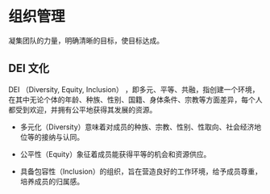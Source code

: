 # 组织管理

凝集团队的力量，明确清晰的目标，使目标达成。

## DEI 文化

DEI （Diversity, Equity, Inclusion） ，即多元、平等、共融，指创建一个环境，在其中无论个体的年龄、种族、性别、国籍、身体条件、宗教等方面差异，每个人都受到欢迎，并拥有公平地获得其发展的资源。

- 多元化（Diversity）意味着对成员的种族、宗教、性别、性取向、社会经济地位等的接纳与认同。

- 公平性（Equity）象征着成员能获得平等的机会和资源供应。

- 具备包容性（Inclusion）的组织，旨在营造良好的工作环境，给予成员尊重，培养成员的归属感。
